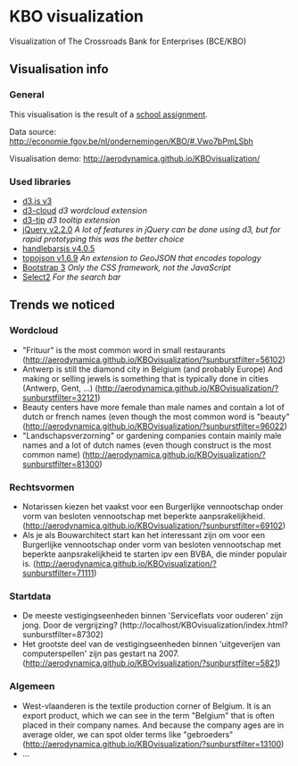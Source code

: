 # KBO visualization
Visualization of The Crossroads Bank for Enterprises (BCE/KBO)

## Visualisation info
### General
This visualisation is the result of a [school assignment](https://onderwijsaanbod.kuleuven.be/syllabi/n/H04I2AN.htm).

Data source: http://economie.fgov.be/nl/ondernemingen/KBO/#.Vwo7bPmLSbh

Visualisation demo: http://aerodynamica.github.io/KBOvisualization/

### Used libraries
- [d3.js v3](https://d3js.org/)
- [d3-cloud](https://github.com/jasondavies/d3-cloud) *d3 wordcloud extension*
- [d3-tip](https://github.com/Caged/d3-tip) *d3 tooltip extension*
- [jQuery v2.2.0](https://jquery.com/) *A lot of features in jQuery can be done using d3, but for rapid prototyping this was the better choice*
- [handlebarsjs v4.0.5](http://handlebarsjs.com/)
- [topojson v1.6.9](https://github.com/mbostock/topojson) *An extension to GeoJSON that encodes topology*
- [Bootstrap 3](http://getbootstrap.com/) *Only the CSS framework, not the JavaScript*
- [Select2](https://select2.github.io/) *For the search bar*

## Trends we noticed

### Wordcloud
- "Frituur" is the most common word in small restaurants
  (http://aerodynamica.github.io/KBOvisualization/?sunburstfilter=56102)
- Antwerp is still the diamond city in Belgium (and probably Europe)
  And making or selling jewels is something that is typically done in cities (Antwerp, Gent, ...)
  (http://aerodynamica.github.io/KBOvisualization/?sunburstfilter=32121)
- Beauty centers have more female than male names and contain a lot of dutch or french names (even though the most common word is "beauty"
  (http://aerodynamica.github.io/KBOvisualization/?sunburstfilter=96022)
- "Landschapsverzorning" or gardening companies contain mainly male names and a lot of dutch names (even though construct is the most common name)
 (http://aerodynamica.github.io/KBOvisualization/?sunburstfilter=81300)


### Rechtsvormen
- Notarissen kiezen het vaakst voor een Burgerlijke vennootschap onder vorm van besloten vennootschap met beperkte aanpsrakelijkheid.
(http://aerodynamica.github.io/KBOvisualization/?sunburstfilter=69102)
- Als je als Bouwarchitect start kan het interessant zijn om voor een Burgerlijke vennootschap onder vorm van besloten vennootschap met beperkte aanpsrakelijkheid te starten ipv een BVBA, die minder populair is.
(http://aerodynamica.github.io/KBOvisualization/?sunburstfilter=71111)

### Startdata
- De meeste vestigingseenheden binnen 'Serviceflats voor ouderen' zijn jong. Door de vergrijzing? (http://localhost/KBOvisualization/index.html?sunburstfilter=87302)
- Het grootste deel van de vestigingseenheden binnen 'uitgeverijen van computerspellen' zijn pas gestart na 2007.
(http://aerodynamica.github.io/KBOvisualization/?sunburstfilter=5821)

### Algemeen

- West-vlaanderen is the textile production corner of Belgium. It is an export product, which we can see in the term "Belgium" that is often placed in their company names. And because the company ages are in average older, we can spot older terms like "gebroeders" (http://aerodynamica.github.io/KBOvisualization/?sunburstfilter=13100)
- ...
